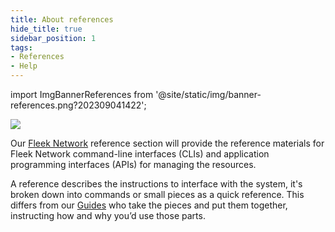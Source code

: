 ```yaml
---
title: About references
hide_title: true
sidebar_position: 1
tags:
- References
- Help
---
```


import ImgBannerReferences from '@site/static/img/banner-references.png?202309041422';

<img src={ImgBannerReferences} />

Our [Fleek Network](https://fleek.network) reference section will provide the reference materials for Fleek Network command-line interfaces (CLIs) and application programming interfaces (APIs) for managing the resources.

A reference describes the instructions to interface with the system, it's broken down into commands or small pieces as a quick reference. This differs from our [Guides](guides) who take the pieces and put them together, instructing how and why you’d use those parts.